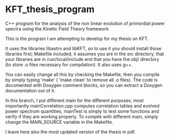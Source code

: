 # KFT_thesis_program
C++ program for the analysis of the non linear evolution of primordial power spectra using the Kinetic Field Theory framework

This is the program I am attempting to develop for my thesis on KFT.

It uses the libraries libastro and libKFT, so to use it you should install those libraries first; Makefile included, it assumes you are in the src directory, that your libraries are in /usr/local/include and that you have the obj/ directory (to store .o files necessary for compilation). It also uses g++.

You can easily change all this by checking the Makefile, then you compile by simply typing 'make' ( 'make clean' to remove all .o files). The code is documented with Doxygen comment blocks, so you can extract a Doxygen documentation out of it.

In this branch, I put different main for the different purposes, most importantly mainCorrelation.cpp computes correlation tables and evolved power spectrum quantities, mainTest is simply to test some functions and verify if they are working properly. To compile with different main, simply change the MAIN_SOURCE variable in the Makefile.

I leave here also the most updated version of the thesis in pdf.
<!-- In functions.cpp there are the main functions, whereas in write.cpp there are only simple functions to print the results in terminal or in a text file; this in order to test the main functions in the main.cpp file. -->

